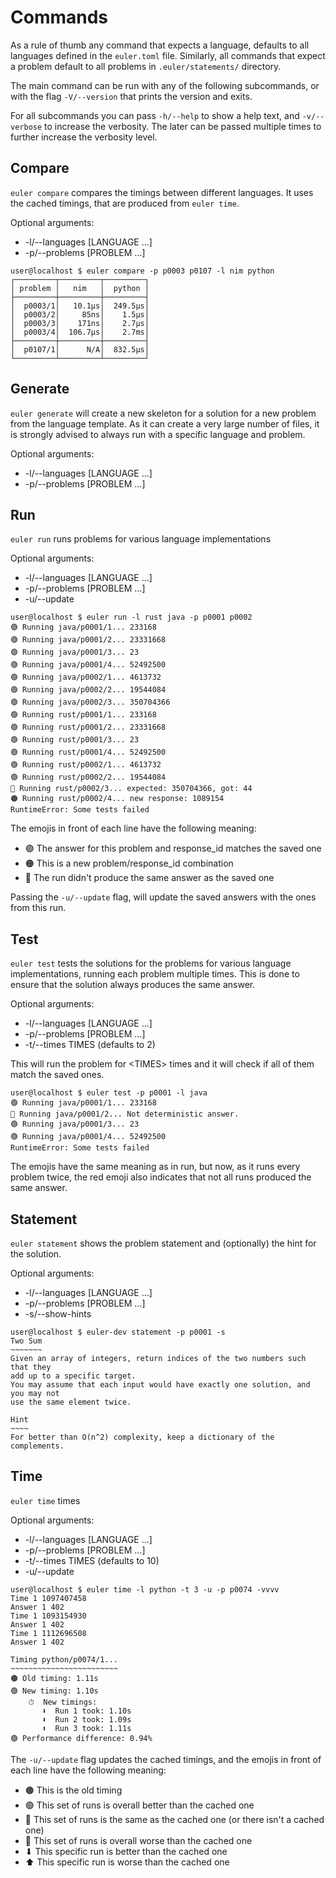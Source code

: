 # Commands

As a rule of thumb any command that expects a language, defaults to all
languages defined in the `euler.toml` file. Similarly, all commands that
expect a problem default to all problems in `.euler/statements/` directory.

The main command can be run with any of the following subcommands, or with the
flag `-V/--version` that prints the version and exits.

For all subcommands you can pass `-h/--help` to show a help text, and `-v/--verbose`
to increase the verbosity. The later can be passed multiple times to further increase
the verbosity level.

## Compare

`euler compare` compares the timings between different languages. It uses the cached
timings, that are produced from `euler time`.

Optional arguments:

* -l/--languages [LANGUAGE ...]
* -p/--problems [PROBLEM ...]

``` console title="compare"
user@localhost $ euler compare -p p0003 p0107 -l nim python
┌─────────┬─────────┬─────────┐
│ problem │   nim   │  python │
├─────────┼─────────┼─────────┤
│  p0003/1│   10.1µs│  249.5µs│
│  p0003/2│     85ns│    1.5µs│
│  p0003/3│    171ns│    2.7µs│
│  p0003/4│  106.7µs│    2.7ms│
├─────────┼─────────┼─────────┤
│  p0107/1│      N/A│  832.5µs│
└─────────┴─────────┴─────────┘
```

## Generate

`euler generate` will create a new skeleton for a solution for a new problem
from the language template. As it can create a very large number of files, it
is strongly advised to always run with a specific language and problem.

Optional arguments:

* -l/--languages [LANGUAGE ...]
* -p/--problems [PROBLEM ...]

## Run

`euler run` runs problems for various language implementations

Optional arguments:

* -l/--languages [LANGUAGE ...]
* -p/--problems [PROBLEM ...]
* -u/--update

``` console title="run"
user@localhost $ euler run -l rust java -p p0001 p0002
🟢 Running java/p0001/1... 233168
🟢 Running java/p0001/2... 23331668
🟢 Running java/p0001/3... 23
🟢 Running java/p0001/4... 52492500
🟢 Running java/p0002/1... 4613732
🟢 Running java/p0002/2... 19544084
🟢 Running java/p0002/3... 350704366
🟢 Running rust/p0001/1... 233168
🟢 Running rust/p0001/2... 23331668
🟢 Running rust/p0001/3... 23
🟢 Running rust/p0001/4... 52492500
🟢 Running rust/p0002/1... 4613732
🟢 Running rust/p0002/2... 19544084
🔴 Running rust/p0002/3... expected: 350704366, got: 44
🟠 Running rust/p0002/4... new response: 1089154
RuntimeError: Some tests failed
```

The emojis in front of each line have the following meaning:

* 🟢 The answer for this problem and response_id matches the saved one
* 🟠 This is a new problem/response_id combination
* 🔴 The run didn't produce the same answer as the saved one

Passing the `-u/--update` flag, will update the saved answers with the ones
from this run.

## Test

`euler test` tests the solutions for the problems for various language implementations,
running each problem multiple times. This is done to ensure that the solution always
produces the same answer.

Optional arguments:

* -l/--languages [LANGUAGE ...]
* -p/--problems [PROBLEM ...]
* -t/--times TIMES (defaults to 2)

This will run the problem for \<TIMES\> times and it will check if all of them match
the saved ones.

``` console title="test"
user@localhost $ euler test -p p0001 -l java
🟢 Running java/p0001/1... 233168
🔴 Running java/p0001/2... Not deterministic answer.
🟢 Running java/p0001/3... 23
🟢 Running java/p0001/4... 52492500
RuntimeError: Some tests failed
```

The emojis have the same meaning as in run, but now, as it runs every problem twice,
the red emoji also indicates that not all runs produced the same answer.

## Statement

`euler statement` shows the problem statement and (optionally) the hint for the solution.

Optional arguments:

* -l/--languages [LANGUAGE ...]
* -p/--problems [PROBLEM ...]
* -s/--show-hints

``` console title="statement"
user@localhost $ euler-dev statement -p p0001 -s
Two Sum
~~~~~~~
Given an array of integers, return indices of the two numbers such that they
add up to a specific target.
You may assume that each input would have exactly one solution, and you may not
use the same element twice.

Hint
~~~~
For better than O(n^2) complexity, keep a dictionary of the complements.
```

## Time

`euler time` times

Optional arguments:

* -l/--languages [LANGUAGE ...]
* -p/--problems [PROBLEM ...]
* -t/--times TIMES (defaults to 10)
* -u/--update

``` console title="time"
user@localhost $ euler time -l python -t 3 -u -p p0074 -vvvv
Time 1 1097407458
Answer 1 402
Time 1 1093154930
Answer 1 402
Time 1 1112696508
Answer 1 402

Timing python/p0074/1...
~~~~~~~~~~~~~~~~~~~~~~~~
🟤 Old timing: 1.11s
🟢 New timing: 1.10s
    ⏱  New timings:
       ⬇  Run 1 took: 1.10s
       ⬇  Run 2 took: 1.09s
       ⬆  Run 3 took: 1.11s
🟢 Performance difference: 0.94%
```

The `-u/--update` flag updates the cached timings, and the emojis in front of each line
have the following meaning:

* 🟤 This is the old timing
* 🟢 This set of runs is overall better than the cached one
* 🔵 This set of runs is the same as the cached one (or there isn't a cached one)
* 🔴 This set of runs is overall worse than the cached one
* ⬇ This specific run is better than the cached one
* ⬆ This specific run is worse than the cached one
